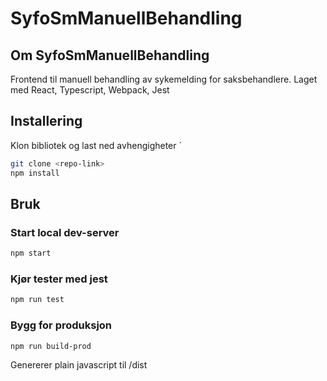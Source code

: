 # SyfoSmManuellBehandling

## Om SyfoSmManuellBehandling
Frontend til manuell behandling av sykemelding for saksbehandlere. Laget med React, Typescript, Webpack, Jest

## Installering
Klon bibliotek og last ned avhengigheter ´
```bash
git clone <repo-link>
npm install
```

## Bruk

### Start local dev-server
```bash
npm start
```

### Kjør tester med jest
```bash
npm run test
```

### Bygg for produksjon
```bash
npm run build-prod
```
Genererer plain javascript til /dist
